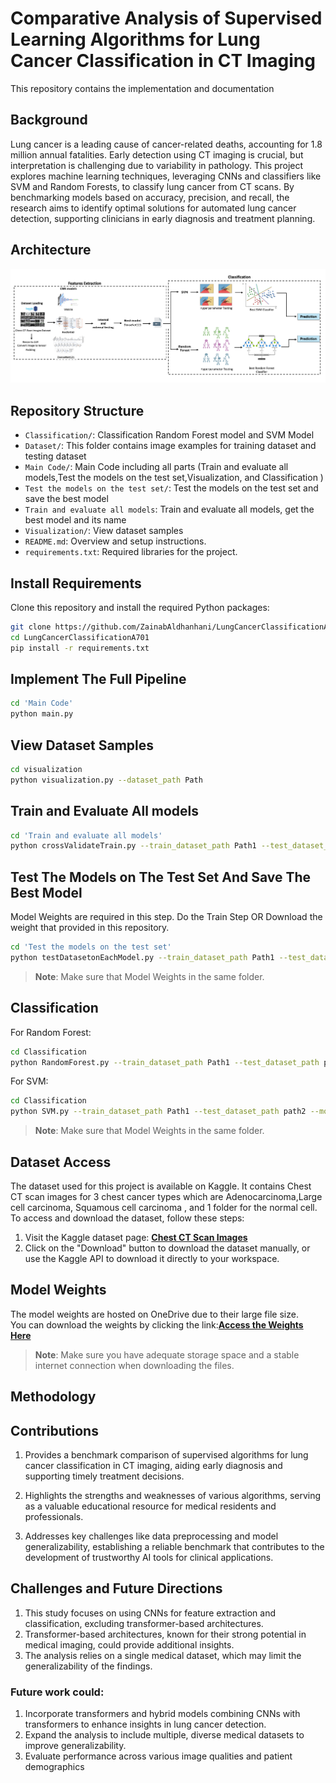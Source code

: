 # Comparative Analysis of Supervised Learning Algorithms for Lung Cancer Classification in CT Imaging
This repository contains the implementation and documentation

## Background
Lung cancer is a leading cause of cancer-related deaths, accounting for 1.8 million annual fatalities. Early detection using CT imaging is crucial, but interpretation is challenging due to variability in pathology. This project explores machine learning techniques, leveraging CNNs and classifiers like SVM and Random Forests, to classify lung cancer from CT scans. By benchmarking models based on accuracy, precision, and recall, the research aims to identify optimal solutions for automated lung cancer detection, supporting clinicians in early diagnosis and treatment planning.
## Architecture
![Diagram](Figures/Diagram.png "Diagram")

## Repository Structure

- `Classification/`: Classification Random Forest model and SVM Model
- `Dataset/`: This folder contains image examples for training dataset and testing dataset
- `Main Code/`: Main Code including all parts (Train and evaluate all models,Test the models on the test set,Visualization, and Classification )
- `Test the models on the test set/`: Test the models on the test set and save the best model
- `Train and evaluate all models`: Train and evaluate all models, get the best model and its name
- `Visualization/`: View dataset samples
- `README.md`: Overview and setup instructions.
- `requirements.txt`: Required libraries for the project.


## Install Requirements
Clone this repository and install the required Python packages:

```bash
git clone https://github.com/ZainabAldhanhani/LungCancerClassificationA701.git
cd LungCancerClassificationA701
pip install -r requirements.txt
```
## Implement The Full Pipeline  
```bash
cd 'Main Code'
python main.py 
```
## View Dataset Samples
```bash
cd visualization
python visualization.py --dataset_path Path
```
## Train and Evaluate All models
```bash
cd 'Train and evaluate all models'
python crossValidateTrain.py --train_dataset_path Path1 --test_dataset_path path2
```
## Test The Models on The Test Set And Save The Best Model
Model Weights are required in this step. Do the Train Step OR Download the weight that provided in this repository. 
```bash
cd 'Test the models on the test set'
python testDatasetonEachModel.py --train_dataset_path Path1 --test_dataset_path path2
```
> **Note**: Make sure that Model Weights in the same folder.

## Classification
For Random Forest: 
```bash
cd Classification
python RandomForest.py --train_dataset_path Path1 --test_dataset_path path2 --model_name model_name
```
For SVM: 
```bash
cd Classification
python SVM.py --train_dataset_path Path1 --test_dataset_path path2 --model_name model_name
```
> **Note**: Make sure that Model Weights in the same folder.
## Dataset Access

The dataset used for this project is available on Kaggle. It contains Chest CT scan images for  3 chest cancer types which are Adenocarcinoma,Large cell carcinoma, Squamous cell carcinoma , and 1 folder for the normal cell.
To access and download the dataset, follow these steps:

1. Visit the Kaggle dataset page: **[Chest CT Scan Images](https://www.kaggle.com/datasets/mohamedhanyyy/chest-ctscan-images)**
2. Click on the "Download" button to download the dataset manually, or use the Kaggle API to download it directly to your workspace.


## Model Weights

The model weights are hosted on OneDrive due to their large file size.  
You can download the weights by clicking the link:**[Access the Weights Here](https://mbzuaiac-my.sharepoint.com/:f:/g/personal/zainab_aldhanhani_mbzuai_ac_ae/EtPDUCWLWddDkByjxYZjfxEBpC48W00Wf9uM7ZPSXlO7qw?e=3M92mh)**

> **Note**: Make sure you have adequate storage space and a stable internet connection when downloading the files.

## Methodology

## Contributions
1. Provides a benchmark comparison of supervised algorithms for lung cancer classification in CT imaging, aiding early diagnosis and supporting timely treatment decisions.
    
2. Highlights the strengths and weaknesses of various algorithms, serving as a valuable educational resource for medical residents and professionals.
    
3. Addresses key challenges like data preprocessing and model generalizability, establishing a reliable benchmark that contributes to the development of trustworthy AI tools for clinical applications.

## Challenges and Future Directions


1. This study focuses on using CNNs for feature extraction and classification, excluding transformer-based architectures.
2. Transformer-based architectures, known for their strong potential in medical imaging, could provide additional insights.
3. The analysis relies on a single medical dataset, which may limit the generalizability of the findings.
### Future work could:
1. Incorporate transformers and hybrid models combining CNNs with transformers to enhance insights in lung cancer detection.
2. Expand the analysis to include multiple, diverse medical datasets to improve generalizability.
3. Evaluate performance across various image qualities and patient demographics
